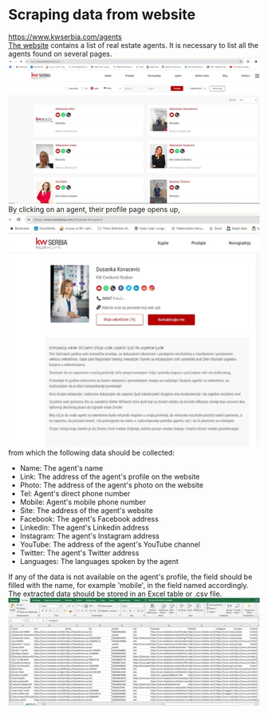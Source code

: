 
# Scraping data from website
https://www.kwserbia.com/agents  
[The website](https://www.kwserbia.com/agents) contains a list of real estate agents. 
It is necessary to list all the agents found on several pages.
![](/kw_agents/agents.jpg)
By clicking on an agent, their profile page opens up, ![](/kw_agents/agent_profile.jpg)  
from which the following data should be collected:
- Name: The agent's name
- Link: The address of the agent's profile on the website
- Photo: The address of the agent's photo on the website
- Tel: Agent's direct phone number
- Mobile: Agent's mobile phone number
- Site: The address of the agent's website
- Facebook: The agent's Facebook address  
- Linkedin: The agent's Linkedin address  
- Instagram: The agent's Instagram address
- YouTube: The address of the agent's YouTube channel
- Twitter: The agent's Twitter address
- Languages: The languages spoken by the agent

If any of the data is not available on the agent's profile, the field should be filled with the name, 
for example 'mobile', in the field named accordingly.  
The extracted data should be stored in an Excel table or .csv file. 
![](/kw_agents/agents_csv.jpg)

